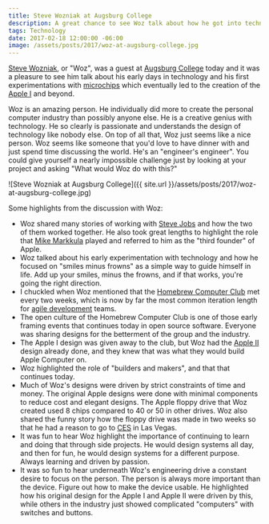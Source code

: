 ```yaml
---
title: Steve Wozniak at Augsburg College
description: A great chance to see Woz talk about how he got into technology and the early days of Apple.
tags: Technology
date: 2017-02-18 12:00:00 -06:00
image: /assets/posts/2017/woz-at-augsburg-college.jpg
---
```


[Steve Wozniak][woz], or "Woz", was a guest at [Augsburg College][augsburg] today and it was a pleasure to see him talk about his early days in technology and his first experimentations with [microchips][] which eventually led to the creation of the [Apple I](https://en.wikipedia.org/wiki/Apple_I) and beyond. 

Woz is an amazing person. He individually did more to create the personal computer industry than possibly anyone else. He is a creative genius with technology. He so clearly is passionate and understands the design of technology like nobody else. On top of all that, Woz just seems like a nice person. Woz seems like someone that you'd love to have dinner with and just spend time discussing the world. He's an "engineer's engineer". You could give yourself a nearly impossible challenge just by looking at your project and asking "What would Woz do with this?"

![Steve Wozniak at Augsburg College]({{ site.url }}/assets/posts/2017/woz-at-augsburg-college.jpg)

Some highlights from the discussion with Woz: 

- Woz shared many stories of working with [Steve Jobs][jobs] and how the two of them worked together. He also took great lengths to highlight the role that [Mike Markkula](https://en.wikipedia.org/wiki/Mike_Markkula) played and referred to him as the "third founder" of Apple.
- Woz talked about his early experimentation with technology and how he focused on "smiles minus frowns" as a simple way to guide himself in life. Add up your smiles, minus the frowns, and if that works, you're going the right direction.
- I chuckled when Woz mentioned that the [Homebrew Computer Club][hcc] met every two weeks, which is now by far the most common iteration length for [agile development](https://en.wikipedia.org/wiki/Agile_software_development) teams.
- The open culture of the Homebrew Computer Club is one of those early framing events that continues today in open source software. Everyone was sharing designs for the betterment of the group and the industry.
- The Apple I design was given away to the club, but Woz had the [Apple II](https://en.wikipedia.org/wiki/Apple_II) design already done, and they knew that was what they would build Apple Computer on. 
- Woz highlighted the role of "builders and makers", and that that continues today.
- Much of Woz's designs were driven by strict constraints of time and money. The original Apple designs were done with minimal components to reduce cost and elegant designs. The Apple floppy drive that Woz created used 8 chips compared to 40 or 50 in other drives. Woz also shared the funny story how the floppy drive was made in two weeks so that he had a reason to go to [CES][] in Las Vegas.
- It was fun to hear Woz highlight the importance of continuing to learn and doing that through side projects. He would design systems all day, and then for fun, he would design systems for a different purpose. Always learning and driven by passion.
- It was so fun to hear underneath Woz's engineering drive a constant desire to focus on the person. The person is always more important than the device. Figure out how to make the device usable. He highlighted how his original design for the Apple I and Apple II were driven by this, while others in the industry just showed complicated "computers" with switches and buttons. 

[woz]: https://en.wikipedia.org/wiki/Steve_Wozniak
[augsburg]: http://www.augsburg.edu
[microchips]: https://en.wikipedia.org/wiki/Integrated_circuit
[hcc]: https://en.wikipedia.org/wiki/Homebrew_Computer_Club
[jobs]: https://en.wikipedia.org/wiki/Steve_Jobs
[ces]: https://en.wikipedia.org/wiki/Consumer_Electronics_Show